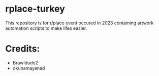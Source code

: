 # rplace-turkey
This repository is for r/place event occured in 2023 containing artwork automation scripts to make lifes easier.

# Credits:
- Brawldude2
- okunamayanad
